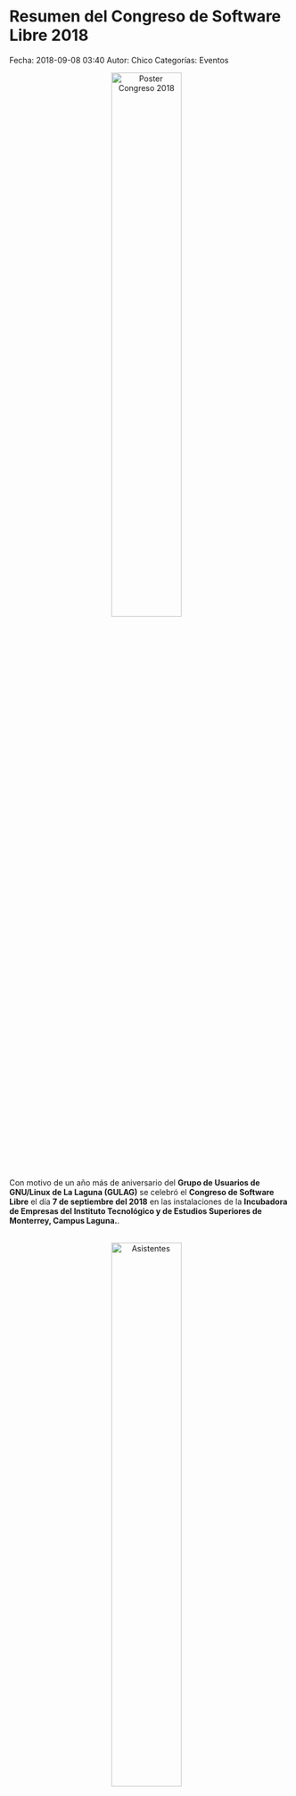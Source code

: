 Resumen del Congreso de Software Libre 2018
==================================

Fecha: 2018-09-08 03:40
Autor: Chico
Categorías: Eventos

<center>
<img class="img-responsive" style="width:50%;height:auto;margin-right:12px;" src="2018-09-07-congreso/GULAG-Congreso-2018-Poster.png" alt="Poster Congreso 2018" width="250" height="325">
</center>

<br />

Con motivo de un año más de aniversario del **Grupo de Usuarios de GNU/Linux de La Laguna (GULAG)** se celebró el **Congreso de Software Libre** el día **7 de septiembre del 2018** en las instalaciones de la **Incubadora de Empresas del Instituto Tecnológico y de Estudios Superiores de Monterrey, Campus Laguna.**.

<!-- break -->

<br />

<center>
<a class="img-responsive" href="2018-09-08-resumen-congreso-2018/asistentes-1.jpg"><img class="img-responsive" style="width:50%;height:auto;margin-right:12px;" src="2018-09-08-resumen-congreso-2018/asistentes-1.jpg" alt="Asistentes" width="250" height="325"></a>
</center>

<br />

<center>
<a class="img-responsive" href="2018-09-08-resumen-congreso-2018/asistentes-2.jpg"><img class="img-responsive" style="width:50%;height:auto;margin-right:12px;" src="2018-09-08-resumen-congreso-2018/asistentes-2.jpg" alt="Asistentes" width="250" height="325"></a>
</center>

<br />

Se contó con la asistencia de más de 200 personas de los ámbitos académico, empresarial, gubernamental y público en general de los estados de **Coahuila** (Torreón, Matamoros, Saltillo, Francisco I. Madero, San Pedro de las Colonias), **Durango** (Gómez Palacio, Lerdo, Durango), **Quintana Roo** (Chetumal), **Nuevo León** (Monterrey), **San Luis Potosí** (Matehuala) y **Ciudad de México** quienes aprendieron de las conferencias y talleres que para ellos se preparó.

### Conferencias

<br />

<center>
<a class="img-responsive" href="2018-09-08-resumen-congreso-2018/Conferencia-osm.jpg"><img class="img-responsive" style="width:50%;height:auto;margin-right:12px;" src="2018-09-08-resumen-congreso-2018/Conferencia-osm.jpg" alt="Conferencia OSM" width="250" height="325"></a>
</center>

<br />

Un resumen de la conferencia **"De los mapatones de transporte público a una red global de datos colaborativos" de Céline Lorraine Jacquin (OpenStreetMaps, GeoChicas)** es:

_Como parte de un modelo abierto de gobernanza y planeación de ciudades basada en datos, presentamos una estrategia interinstitucional con las comunidades locales, para la generación participativa de datos estandarizados (GTFS) sobre el transporte público en diferentes ciudades del mundo que se pueden compilar en una plataforma global abierta y facilitar la investigación, regulación y planificación urbana, entre países y continentes._

_La información en formato abierto busca ser operable en Openstreetmap y en cualquier plataforma al mismo tiempo para la consulta ciudadana y su integración con tecnologías de ruteo, mejorar la experiencia de accesibilidad y modelar con el objetivo de una planificación urbana más eficiente y equitativa._

_La intención general es compartir datos en el mismo formato estándar (GTFS), metodologías de recopilación de datos, experiencias, capacitación en el ciclo completo de la encuesta para insertar los datos en el proceso de planificación urbana._

<br />

<center>
<a class="img-responsive" href="2018-09-08-resumen-congreso-2018/Conferencia-mozilla.jpg"><img class="img-responsive" style="width:50%;height:auto;margin-right:12px;" src="2018-09-08-resumen-congreso-2018/Conferencia-mozilla.jpg" alt="Conferencia Mozilla" width="250" height="325"></a>
</center>

<br />

En la conferencia **"Seguridad, Privacidad y Vigilancia en Internet" de Odin Mojica (Mozilla México)** se resaltaron los principios y fundamentos del Software Libre. Se habló de la privacidad de la información y también de como compañías usan software libre para un beneficio personal olvidándose de los principios del software libre.

Se creó una conciencia de que tantos datos emitimos y que luego no nos damos cuenta y existen consecuencias directas e indirectas, pero podríamos decir que es "normal" en esta etapa de la información... de como nos hemos vuelto devoradores de datos y es una realidad, ya sean megas y gigas en ocasiones innecesariamente y eso ocasiona o desborda otros acciones por parte de los ISP.

<br />

<center>
<a class="img-responsive" href="2018-09-08-resumen-congreso-2018/Conferencia-zk.jpg"><img class="img-responsive" style="width:50%;height:auto;margin-right:12px;" src="2018-09-08-resumen-congreso-2018/Conferencia-zk.jpg" alt="Conferencia Seguridad" width="250" height="325"></a>
</center>

<br />

En la conferencia **"RansomWare: un reto para las PYMES mexicanas" de Antonio Gurza (Ethergroup, GULAG)** él nos habló del Ransomware (del inglés ransom, 'rescate', y ware, 'por software'), el cual es un tipo de programa dañino que restringe el acceso a determinadas partes o archivos del sistema infectado, y pide un rescate a cambio de quitar esta restricción. Algunos tipos de ransomware cifran los archivos del sistema operativo inutilizando el dispositivo y coaccionando al usuario a pagar el rescate.


### Talleres simultáneos

Después de las conferencias los asistentes satisfacieron el paladar con el servicio de FoodTrucks así como de los restaurantes de su elección; para acto seguido iniciar con uno de los seis talleres simultáneos en los que se registrarón. Los talleres fueron:

Foto talleres

* **"Introducción a la edición del mapa base de Openstreetmap con enfoque humanitarios" por Céline Jacquin**.
* **"Electrónica con Arduino" por Gabriel Peña**.
* **"Análisis de Stack, su organización y explotación" Por Imir Torres**.
* **"Controla tu empresa con software libre con Odoo" por Jesús Alan Ramos Rodríguez**.
* **"Prueba tu código de forma automática con Travis" por Luis Martin Triana Olea**.
* **"Desarrollo Web con HTML5, CSS3 y JavaScript." por Pablo Ulises González Jaquez**.

La entrada a las conferencias y a los talleres fue, como siempre, **sin costo**.

### Agradecimientos:

Agradecemos la participación y apoyo de la sede, **Incubadora de Empresas del Instituto Tecnológico y de Estudios Superiores de Monterrey, Campus Laguna.**.

Agradecemos también a los patrocinadores:

<br />

<center>
<a class="img-responsive" href="2018-09-07-congreso/Patrocinadores.png"><img class="img-responsive" style="width:50%;height:auto;margin-right:12px;" src="2018-09-07-congreso/Patrocinadores.png" alt="Patrocinadores" width="325" height="250"></a>
</center>

<center>
<a class="img-responsive" href="2018-09-07-congreso/Patrocinadores2.png"><img class="img-responsive" style="width:50%;height:auto;margin-right:12px;" src="2018-09-07-congreso/Patrocinadores2.png" alt="Más patrocinadores" width="325" height="250"></a>
</center>

<center>
<a class="img-responsive" href="2018-09-08-resumen-congreso-2018/OCV.png"><img class="img-responsive" style="width:25%;height:auto;margin-right:12px;" src="2018-09-08-resumen-congreso-2018/OCV.png" alt="OCV patrocina" width="200" height="100"></a>
</center>

<br />

Damos las gracias a el respetable público esperando lo enseñado este día les sea de utilidad.

De igual manera agradecemos a todos los miembros del GULAG que de una u otra forma colaboraron para la realización de este congreso.

<br />

<center>
<a class="img-responsive" href="2018-09-08-resumen-congreso-2018/Gulag-Final.jpg"><img class="img-responsive" style="width:70%;height:auto;margin-right:12px;" src="2018-09-08-resumen-congreso-2018/Gulag-Final.jpg" alt="Foto final en Congreso Software Libre 2018" width="325" height="250"></a>
</center>

<br />

### Promoción en medios de comunicación:
**18 agosto 2018 - 106.7 FM** : En [video](https://www.facebook.com/comarcadetodoss/videos/1291826967620601/) o [audio (.ogg)](2018-09-07-congreso/2018-08-18-Promocion-Congreso-Software-Libre-2018-en-Radio-106.7-FM.ogg)

### Redes sociales:

[Facebook](https://www.facebook.com/groups/282427405174957/)

[Twitter](https://twitter.com/gulagmexico)

[Telegram](https://t.me/joinchat/AfjJPUm4OTpkxyAtZeylhg)

<br />

**Los esperamos el siguiente año :-D**

**Vive libre, se libre, usa software libre.**

### Descargas

* [Poster Congreso de Software Libre 2018](2018-09-07-congreso/GULAG-Congreso-2018-Poster.png)

